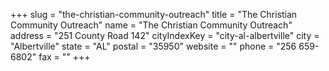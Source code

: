 +++
slug = "the-christian-community-outreach"
title = "The Christian Community Outreach"
name = "The Christian Community Outreach"
address = "251 County Road 142"
cityIndexKey = "city-al-albertville"
city = "Albertville"
state = "AL"
postal = "35950"
website = ""
phone = "256 659-6802"
fax = ""
+++
